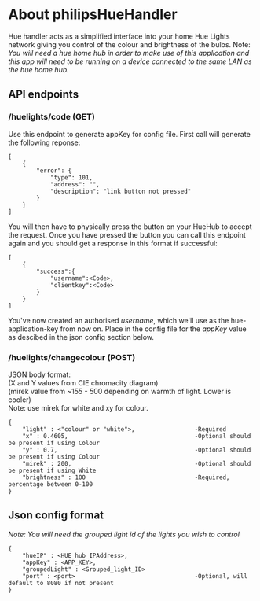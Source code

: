 # About philipsHueHandler
Hue handler acts as a simplified interface into your home Hue Lights network giving you control of the colour and brightness of the bulbs. 
Note: *You will need a hue home hub in order to make use of this application and this app will need to be running on a device connected to the same LAN as the hue home hub.*
## API endpoints
### /huelights/code (GET)
Use this endpoint to generate appKey for config file.
First call will generate the following reponse:
```
[  
    {  
        "error": {  
            "type": 101,  
            "address": "",  
            "description": "link button not pressed"  
        }  
    }  
]
```
You will then have to physically press the button on your HueHub to accept the request. Once you have pressed the button you can call this endpoint again and you should get a response in this format if successful:
```
[  
    {  
        "success":{  
            "username":<Code>,  
            "clientkey":<Code>  
        }  
    }  
]
```
You've now created an authorised *username*, which we'll use as the hue-application-key from now on. Place in the config file for the *appKey* value as descibed in the json config section below.
### /huelights/changecolour (POST) 
JSON body format:  
(X and Y values from CIE chromacity diagram)  
(mirek value from ~155 - 500 depending on warmth of light. Lower is cooler)  
Note: use mirek for white and xy for colour.  
```
{  
    "light" : <"colour" or "white">,                 -Required  
    "x" : 0.4605,                                    -Optional should be present if using Colour  
    "y" : 0.7,                                       -Optional should be present if using Colour  
    "mirek" : 200,                                   -Optional should be present if using White  
    "brightness" : 100                               -Required, percentage between 0-100  
}
```

## Json config format
*Note: You will need the grouped light id of the lights you wish to control*
```
{
    "hueIP" : <HUE_hub_IPAddress>,
    "appKey" : <APP_KEY>,
    "groupedLight" : <Grouped_light_ID>
    "port" : <port>                                  -Optional, will default to 8080 if not present
}
```
